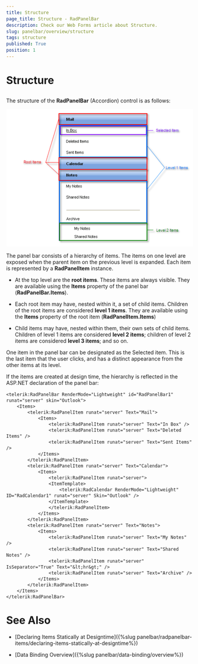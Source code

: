 ```yaml
---
title: Structure
page_title: Structure - RadPanelBar
description: Check our Web Forms article about Structure.
slug: panelbar/overview/structure
tags: structure
published: True
position: 1
---
```


# Structure



## 

The structure of the **RadPanelBar** (Accordion) control is as follows:

![PanelBar Structure](images/panelbar_structure.png)

The panel bar consists of a hierarchy of items. The items on one level are exposed when the parent item on the previous level is expanded. Each item is represented by a **RadPanelItem** instance.

* At the top level are the **root items**. These items are always visible. They are available using the **Items** property of the panel bar (**RadPanelBar.Items**).

* Each root item may have, nested within it, a set of child items. Children of the root items are considered **level 1 items**. They are available using the **Items** property of the root item (**RadPanelItem.Items**)

* Child items may have, nested within them, their own sets of child items. Children of level 1 items are considered **level 2 items**; children of level 2 items are considered **level 3 items**; and so on.

One item in the panel bar can be designated as the Selected item. This is the last item that the user clicks, and has a distinct appearance from the other items at its level.

If the items are created at design time, the hierarchy is reflected in the ASP.NET declaration of the panel bar:

````ASPNET
<telerik:RadPanelBar RenderMode="Lightweight" id="RadPanelBar1" runat="server" skin="Outlook">  
	<Items>    
		<telerik:RadPanelItem runat="server" Text="Mail">      
			<Items>       
				<telerik:RadPanelItem runat="server" Text="In Box" />        
				<telerik:RadPanelItem runat="server" Text="Deleted Items" />        
				<telerik:RadPanelItem runat="server" Text="Sent Items" />      
			</Items>   
		</telerik:RadPanelItem>   
		<telerik:RadPanelItem runat="server" Text="Calendar">      
			<Items>        
				<telerik:RadPanelItem runat="server">          
				<ItemTemplate>            
					<telerik:RadCalendar RenderMode="Lightweight" ID="RadCalendar1" runat="server" Skin="Outlook" />          
				</ItemTemplate>        
				</telerik:RadPanelItem>      
			</Items>   
		</telerik:RadPanelItem>  
		<telerik:RadPanelItem runat="server" Text="Notes">      
			<Items>         
				<telerik:RadPanelItem runat="server" Text="My Notes" />         
				<telerik:RadPanelItem runat="server" Text="Shared Notes" />         
				<telerik:RadPanelItem runat="server" IsSeparator="True" Text="&lt;hr&gt;" />         
				<telerik:RadPanelItem runat="server" Text="Archive" />           
			</Items>                    
		</telerik:RadPanelItem>       
	</Items>
</telerik:RadPanelBar>
````



# See Also

 * [Declaring Items Statically at Designtime]({%slug panelbar/radpanelbar-items/declaring-items-statically-at-designtime%})

 * [Data Binding Overview]({%slug panelbar/data-binding/overview%})
